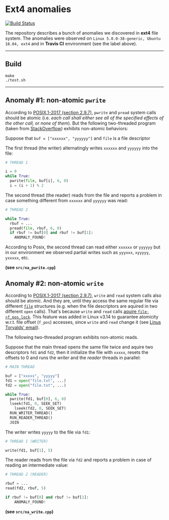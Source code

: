 # Ext4 anomalies

[![Build Status](https://travis-ci.com/demarkok/ext4-anomalies.svg?branch=master)](https://travis-ci.com/demarkok/ext4-anomalies)

The repository describes a bunch of anomalies we discovered in **ext4** file system.
The anomalies were observed on `Linux 5.0.0-38-generic, Ubuntu 18.04, ext4` and in **Travis CI** environment (see the label above).

---
## Build
```(bash)
make
./test.sh
```
---

## Anomaly #1: non-atomic `pwrite`
According to [POSIX.1-2017 (section 2.9.7)](https://pubs.opengroup.org/onlinepubs/9699919799/functions/V2_chap02.html#tag_15_09_07), 
`pwrite` and `pread` system calls should be atomic (i.e. *each call shall either see all of the specified effects of the other call, or none of them*). But the following two-threaded program (taken from [StackOverflow](https://stackoverflow.com/questions/35595685/write2-read2-atomicity-between-processes-in-linux)) exhibits non-atomic behaviors:

Suppose that `buf = ["xxxxxx", "yyyyyy"]` and `file`  is a file descriptor

The first thread (the writer) alternatingly writes `xxxxxx` and `yyyyyy` into the file:
```python
# THREAD 1

i = 0
while True:
  pwrite(file, buf[i], 6, 0)
  i = (i + 1) % 2
```

The second thread (the reader) reads from the file and reports a problem in case something different from `xxxxxx` and `yyyyyy` was read:
```python
# THREAD 2

while True:
  rbuf = ...
  pread(file, rbuf, 6, 0)
  if rbuf != buf[0] and rbuf != buf[1]:
    ANOMALY_FOUND!
```
According to Posix, the second thread can read either `xxxxxx` or `yyyyyy` but in our environment we observed partial writes such as `yyyxxx`, `xyyyyy`, `yxxxxx`, etc.

**(see `src/na_pwrite.cpp`)**

## Anomaly #2: non-atomic `write`
According to [POSIX.1-2017 (section 2.9.7)](https://pubs.opengroup.org/onlinepubs/9699919799/functions/V2_chap02.html#tag_15_09_07), `write` and `read` system calls also should be atomic. And they are, until they access the same regular file via different [`file`](https://elixir.bootlin.com/linux/v5.5.7/source/include/linux/fs.h#L935) structures (e.g. when the file descriptors are aquired in two different `open` calls). That's because `write` and `read` calls [aquire `file->f_pos_lock`](https://elixir.bootlin.com/linux/v5.5.7/source/fs/file.c#L801). This feature was added in Linux v3.14 to guarantee atomicity w.r.t. file offset (`f_pos`) accesses, since `write` and `read` change it (see [Linus Torvalds' email](https://lkml.org/lkml/2014/3/3/533)).

The following two-threaded program exhibits non-atomic reads.

Suppose that the main thread opens the same file twice and aquire two descriptors `fd1` and `fd2`, then it initialize the file with `xxxxx`, resets the offsets to 0 and runs the *writer* and the *reader* threads in parallel:

```python
# MAIN THREAD

buf = ["xxxxx", "yyyyy"]
fd1 = open("file.txt", ...)
fd2 = open("file.txt", ...)

while True:
  pwrite(fd1, buf[0], 6, 0)
  lseek(fd1, 0, SEEK_SET)
	lseek(fd2, 0, SEEK_SET)
  RUN_WRITER_THREAD()
  RUN_READER_THREAD()
  JOIN
```
The writer writes `yyyyy` to the file via `fd1`:

```python
# THREAD 1 (WRITER)

write(fd1, buf[1], 5)
```

The reader reads from the file via `fd2` and reports a problem in case of reading an intermediate value:
```python
# THREAD 2 (READER)

rbuf = ...
read(fd2, rbuf, 5)

if rbuf != buf[0] and rbuf != buf[1]:
    ANOMALY_FOUND!
```

**(see `src/na_write.cpp`)**

